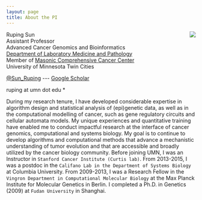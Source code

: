 ```yaml
---
layout: page
title: About the PI
---
```



<img style="float: right;" src="../public/rupingsun.jpg">

Ruping Sun <br>
Assistant Professor <br>
Advanced Cancer Genomics and Bioinformatics <br>
[Department of Laboratory Medicine and Pathology](https://med.umn.edu/bio/lab-med-and-pathology-faculty/ruping-sun) <br>
Member of [Masonic Comprehensive Cancer Center](https://www.cancer.umn.edu/) <br>
University of Minnesota Twin Cities

[@Sun_Ruping](http://twitter.com/Sun_Ruping) ---
[Google Scholar](https://scholar.google.de/citations?user=bRpxn-oAAAAJ&hl=en) 

ruping at umn dot edu *

During my research tenure, I have developed considerable expertise in algorithm design and statistical analysis of (epi)genetic data, as well as in the computational modelling of cancer, such as gene regulatory circuits and cellular automata models. My unique experiences and quantitative training have enabled me to conduct impactful research at the interface of cancer genomics, computational and systems biology. My goal is to continue to develop algorithms and computational methods that advance a mechanistic understanding of tumor evolution and that are accessible and broadly utilized by the cancer biology community. Before joining UMN, I was an Instructor in `Stanford Cancer Institute (Curtis lab)`. From 2013-2015, I was a postdoc in the `Califano Lab in the Department of Systems Biology` at Columbia University. From 2009-2013, I was a Research Fellow in the `Vingron Department in Computational Molecular Biology` at the Max Planck Institute for Molecular Genetics in Berlin. I completed a Ph.D. in Genetics (2009) at `Fudan University` in Shanghai.
